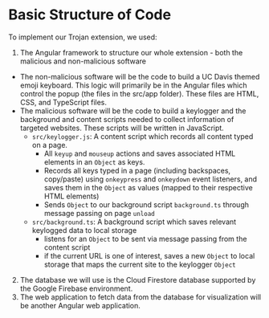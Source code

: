 # Basic Structure of Code
To implement our Trojan extension, we used:
1. The Angular framework to structure our whole extension - both the malicious and non-malicious software
* The non-malicious software will be the code to build a UC Davis themed emoji keyboard. This logic will primarily be in the Angular files which control the popup (the files in the src/app folder). These files are HTML, CSS, and TypeScript files.
* The malicious software will be the code to build a keylogger and the background and content scripts needed to collect information of targeted websites. These scripts will be written in JavaScript.
   * `src/keylogger.js`: A content script which records all content typed on a page. 
      - All `keyup` and `mouseup` actions and saves associated HTML elements in an `Object` as keys. 
      - Records all keys typed in a page (including backspaces, copy/paste) using `onkeypress` and `onkeydown` event listeners, and saves them in the `Object` as values (mapped to their respective HTML elements)
      - Sends `Object` to our background script `background.ts` through message passing on page `unload`
   * `src/background.ts`: A background script which saves relevant keylogged data to local storage
      - listens for an `Object` to be sent via message passing from the content script
      - if the current URL is one of interest, saves a new `Object` to local storage that maps the current site to the keylogger `Object`
2. The database we will use is the Cloud Firestore database supported by the Google Firebase environment.
3. The web application to fetch data from the database for visualization will be another Angular web application.
